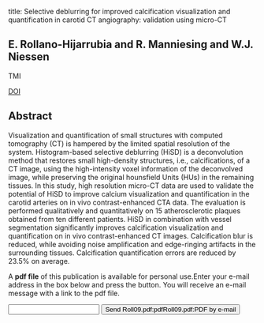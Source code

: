title: Selective deblurring for improved calcification visualization and quantification in carotid CT angiography: validation using micro-CT

## E. Rollano-Hijarrubia and R. Manniesing and W.J. Niessen
TMI

<a href="https://doi.org/10.1109/TMI.2008.2006529">DOI</a>

## Abstract
Visualization and quantification of small structures with computed tomography (CT) is hampered by the limited spatial resolution of the system. Histogram-based selective deblurring (HiSD) is a deconvolution method that restores small high-density structures, i.e., calcifications, of a CT image, using the high-intensity voxel information of the deconvolved image, while preserving the original hounsfield Units (HUs) in the remaining tissues. In this study, high resolution micro-CT data are used to validate the potential of HiSD to improve calcium visualization and quantification in the carotid arteries on in vivo contrast-enhanced CTA data. The evaluation is performed qualitatively and quantitatively on 15 atherosclerotic plaques obtained from ten different patients. HiSD in combination with vessel segmentation significantly improves calcification visualization and quantification on in vivo contrast-enhanced CT images. Calcification blur is reduced, while avoiding noise amplification and edge-ringing artifacts in the surrounding tissues. Calcification quantification errors are reduced by 23.5% on average.

A <b>pdf file</b> of this publication is available for personal use.Enter your e-mail address in the box below and press the button. You will receive an e-mail message with a link to the pdf file.
<form action="sender.php">  <input type="text" name="email">  <input type="submit" value="Send Roll09.pdf:pdfRoll09.pdf:PDF by e-mail"></form>